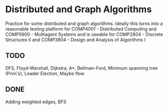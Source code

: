 # Distributed and Graph Algorithms

Practice for some distributed and graph algorithms. Ideally this turns into a reasonable testing platform for COMP4001 - Distributed Computing and COMP5900 - Multiagent Systems and is useable for COMP2804 - Discrete Structures II and COMP3804 - Design and Analysis of Algorithms I

## TODO
DFS, Floyd-Warshall, Dijkstra, A*, Bellman-Ford, Minimum spanning tree (Prim's), Leader Election, Maybe flow

## DONE
Adding weighted edges, BFS
